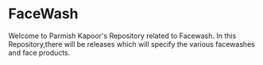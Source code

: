 # FaceWash
Welcome to Parmish Kapoor's Repository related to Facewash.
In this Repository,there will be releases which will specify the various facewashes and face products.
